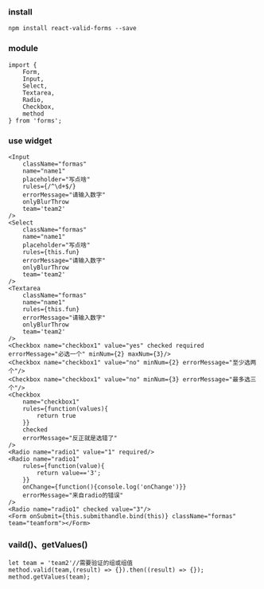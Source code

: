 ### install
	npm install react-valid-forms --save
### module
	import {
    	Form,
    	Input,
    	Select,
    	Textarea,
    	Radio,
    	Checkbox,
    	method
	} from 'forms';

### use widget

	<Input
    	className="formas"
        name="name1"
        placeholder="写点啥"
        rules={/^\d+$/}
        errorMessage="请输入数字"
        onlyBlurThrow
        team='team2'
    />
    <Select
    	className="formas"
        name="name1"
        placeholder="写点啥"
        rules={this.fun}
        errorMessage="请输入数字"
        onlyBlurThrow
        team='team2'
    />
    <Textarea
    	className="formas"
        name="name1"
        rules={this.fun}
        errorMessage="请输入数字"
        onlyBlurThrow
        team='team2'
    />
    <Checkbox name="checkbox1" value="yes" checked required errorMessage="必选一个" minNum={2} maxNum={3}/>
    <Checkbox name="checkbox1" value="no" minNum={2} errorMessage="至少选两个"/>
    <Checkbox name="checkbox1" value="no" minNum={3} errorMessage="最多选三个"/>
    <Checkbox
    	name="checkbox1"
       	rules={function(values){
       		return true
      	}}
        checked
        errorMessage="反正就是选错了"
    />
    <Radio name="radio1" value="1" required/>
    <Radio name="radio1"
    	rules={function(value){
    		return value=='3';
    	}}
    	onChange={function(){console.log('onChange')}}
    	errorMessage="来自radio的错误"
    />
    <Radio name="radio1" checked value="3"/>
    <Form onSubmit={this.submithandle.bind(this)} className="formas" team="teamform"></Form>
    
    
### vaild()、getValues()
	let team = 'team2'//需要验证的组或组值
	method.valid(team,(result) => {}).then((result) => {});
    method.getValues(team);